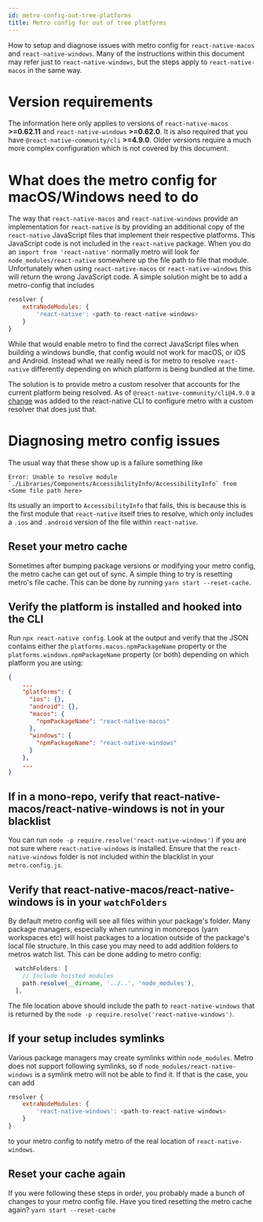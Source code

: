 ```yaml
---
id: metro-config-out-tree-platforms
title: Metro config for out of tree platforms
---
```


How to setup and diagnose issues with metro config for `react-native-macos` and `react-native-windows`.  Many of the instructions within this document may refer just to `react-native-windows`, but the steps apply to `react-native-macos` in the same way.

# Version requirements

The information here only applies to versions of `react-native-macos` **>=0.62.11** and `react-native-windows` **>=0.62.0**.  It is also required that you have `@react-native-community/cli` **>=4.9.0**. Older versions require a much more complex configuration which is not covered by this document.

# What does the metro config for macOS/Windows need to do

The way that `react-native-macos` and `react-native-windows` provide an implementation for `react-native` is by providing an additional copy of the `react-native` JavaScript files that implement their respective platforms.  This JavaScript code is not included in the `react-native` package.  When you do an `import from 'react-native'` normally metro will look for `node_modules/react-native` somewhere up the file path to file that module.  Unfortunately when using `react-native-macos` or `react-native-windows` this will return the wrong JavaScript code.  A simple solution might be to add a metro-config that includes
```js
resolver {
    extraNodeModules: {
        'react-native': <path-to-react-native-windows>
    }
}
```

While that would enable metro to find the correct JavaScript files when building a windows bundle, that config would not work for macOS, or iOS and Android.  Instead what we really need is for metro to resolve `react-native` differently depending on which platform is being bundled at the time.

The solution is to provide metro a custom resolver that accounts for the current platform being resolved.  As of `@react-native-community/cli@4.9.0` a [change](https://github.com/react-native-community/cli/pull/1115) was added to the react-native CLI to configure metro with a custom resolver that does just that.


# Diagnosing metro config issues

The usual way that these show up is a failure something like 

```
Error: Unable to resolve module `./Libraries/Components/AccessibilityInfo/AccessibilityInfo` from <Some file path here>
```

Its usually an import to `AccessibilityInfo` that fails, this is because this is the first module that `react-native` itself tries to resolve, which only includes a `.ios` and `.android` version of the file within `react-native`.


## Reset your metro cache

Sometimes after bumping package versions or modifying your metro config, the metro cache can get out of sync.  A simple thing to try is resetting metro's file cache.  This can be done by running `yarn start --reset-cache`.


## Verify the platform is installed and hooked into the CLI

Run `npx react-native config`.  Look at the output and verify that the JSON contains either the `platforms.macos.npmPackageName` property or the `platforms.windows.npmPackageName` property (or both) depending on which platform you are using:
```json
{
    ...
    "platforms": {
      "ios": {},
      "android": {},
      "macos": {
        "npmPackageName": "react-native-macos"
      },
      "windows": {
        "npmPackageName": "react-native-windows"
      }
    },
    ...
}
```

## If in a mono-repo, verify that react-native-macos/react-native-windows is not in your blacklist

You can run `node -p require.resolve('react-native-windows')` if you are not sure where `react-native-windows` is installed.  Ensure that the `react-native-windows` folder is not included within the blacklist in your `metro.config.js`.

## Verify that react-native-macos/react-native-windows is in your `watchFolders`

By default metro config will see all files within your package's folder.  Many package managers, especially when running in monorepos (yarn workspaces etc) will hoist packages to a location outside of the package's local file structure.  In this case you may need to add addition folders to metros watch list.  This can be done adding to metro config:

```js
  watchFolders: [
    // Include hoisted modules
    path.resolve(__dirname, '../..', 'node_modules'),
  ],
```
The file location above should include the path to `react-native-windows` that is returned by the `node -p require.resolve('react-native-windows')`.

## If your setup includes symlinks

Various package managers may create symlinks within `node_modules`.  Metro does not support following symlinks, so if `node_modules/react-native-windows` is a symlink metro will not be able to find it.  If that is the case, you can add
```js
resolver {
    extraNodeModules: {
        'react-native-windows': <path-to-react-native-windows>
    }
}
```
to your metro config to notify metro of the real location of `react-native-windows`.

## Reset your cache again

If you were following these steps in order, you probably made a bunch of changes to your metro config file.  Have you tired resetting the metro cache again?  `yarn start --reset-cache`
